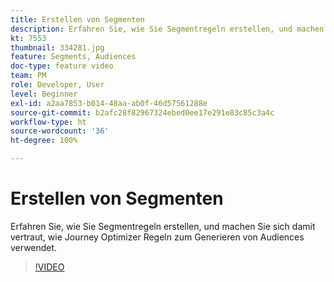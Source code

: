 ```yaml
---
title: Erstellen von Segmenten
description: Erfahren Sie, wie Sie Segmentregeln erstellen, und machen Sie sich damit vertraut, wie Journey Optimizer Regeln zum Generieren von Audiences verwendet.
kt: 7553
thumbnail: 334281.jpg
feature: Segments, Audiences
doc-type: feature video
team: PM
role: Developer, User
level: Beginner
exl-id: a2aa7853-b014-48aa-ab0f-46d57561288e
source-git-commit: b2afc28f82967324ebed0ee17e291e83c85c3a4c
workflow-type: ht
source-wordcount: '36'
ht-degree: 100%

---
```


# Erstellen von Segmenten

Erfahren Sie, wie Sie Segmentregeln erstellen, und machen Sie sich damit vertraut, wie Journey Optimizer Regeln zum Generieren von Audiences verwendet.

>[!VIDEO](https://video.tv.adobe.com/v/334281?quality=12&learn=on)

